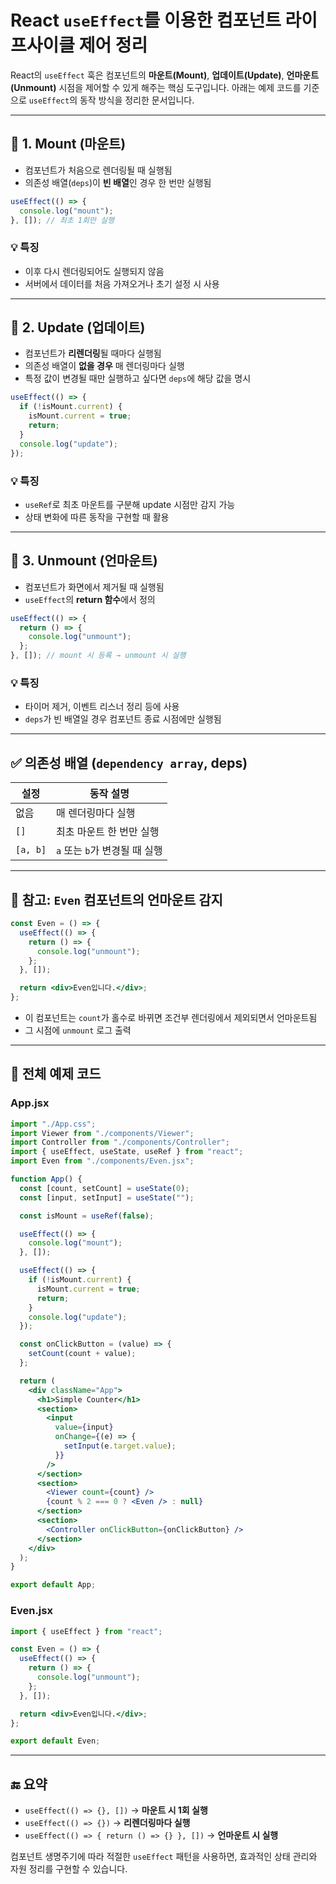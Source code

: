 # React `useEffect`를 이용한 컴포넌트 라이프사이클 제어 정리

React의 `useEffect` 훅은 컴포넌트의 **마운트(Mount)**, **업데이트(Update)**, **언마운트(Unmount)** 시점을 제어할 수 있게 해주는 핵심 도구입니다. 아래는 예제 코드를 기준으로 `useEffect`의 동작 방식을 정리한 문서입니다.

---

## 🔹 1. Mount (마운트)

- 컴포넌트가 처음으로 렌더링될 때 실행됨
- 의존성 배열(`deps`)이 **빈 배열**인 경우 한 번만 실행됨

```jsx
useEffect(() => {
  console.log("mount");
}, []); // 최초 1회만 실행
```

### 💡 특징

- 이후 다시 렌더링되어도 실행되지 않음
- 서버에서 데이터를 처음 가져오거나 초기 설정 시 사용

---

## 🔹 2. Update (업데이트)

- 컴포넌트가 **리렌더링**될 때마다 실행됨
- 의존성 배열이 **없을 경우** 매 렌더링마다 실행
- 특정 값이 변경될 때만 실행하고 싶다면 `deps`에 해당 값을 명시

```jsx
useEffect(() => {
  if (!isMount.current) {
    isMount.current = true;
    return;
  }
  console.log("update");
});
```

### 💡 특징

- `useRef`로 최초 마운트를 구분해 update 시점만 감지 가능
- 상태 변화에 따른 동작을 구현할 때 활용

---

## 🔹 3. Unmount (언마운트)

- 컴포넌트가 화면에서 제거될 때 실행됨
- `useEffect`의 **return 함수**에서 정의

```jsx
useEffect(() => {
  return () => {
    console.log("unmount");
  };
}, []); // mount 시 등록 → unmount 시 실행
```

### 💡 특징

- 타이머 제거, 이벤트 리스너 정리 등에 사용
- `deps`가 빈 배열일 경우 컴포넌트 종료 시점에만 실행됨

---

## ✅ 의존성 배열 (`dependency array`, deps)

| 설정       | 동작 설명                 |
| ---------- | ------------------------ |
| 없음       | 매 렌더링마다 실행       |
| `[]`       | 최초 마운트 한 번만 실행 |
| `[a, b]`   | `a` 또는 `b`가 변경될 때 실행 |

---

## 🧪 참고: `Even` 컴포넌트의 언마운트 감지

```jsx
const Even = () => {
  useEffect(() => {
    return () => {
      console.log("unmount");
    };
  }, []);

  return <div>Even입니다.</div>;
};
```

- 이 컴포넌트는 `count`가 홀수로 바뀌면 조건부 렌더링에서 제외되면서 언마운트됨
- 그 시점에 `unmount` 로그 출력

---

## 🧾 전체 예제 코드

### App.jsx

```jsx
import "./App.css";
import Viewer from "./components/Viewer";
import Controller from "./components/Controller";
import { useEffect, useState, useRef } from "react";
import Even from "./components/Even.jsx";

function App() {
  const [count, setCount] = useState(0);
  const [input, setInput] = useState("");

  const isMount = useRef(false);

  useEffect(() => {
    console.log("mount");
  }, []);

  useEffect(() => {
    if (!isMount.current) {
      isMount.current = true;
      return;
    }
    console.log("update");
  });

  const onClickButton = (value) => {
    setCount(count + value);
  };

  return (
    <div className="App">
      <h1>Simple Counter</h1>
      <section>
        <input
          value={input}
          onChange={(e) => {
            setInput(e.target.value);
          }}
        />
      </section>
      <section>
        <Viewer count={count} />
        {count % 2 === 0 ? <Even /> : null}
      </section>
      <section>
        <Controller onClickButton={onClickButton} />
      </section>
    </div>
  );
}

export default App;
```

### Even.jsx

```jsx
import { useEffect } from "react";

const Even = () => {
  useEffect(() => {
    return () => {
      console.log("unmount");
    };
  }, []);

  return <div>Even입니다.</div>;
};

export default Even;
```

---

## 🔚 요약

- `useEffect(() => {}, [])` → **마운트 시 1회 실행**
- `useEffect(() => {})` → **리렌더링마다 실행**
- `useEffect(() => { return () => {} }, [])` → **언마운트 시 실행**

컴포넌트 생명주기에 따라 적절한 `useEffect` 패턴을 사용하면, 효과적인 상태 관리와 자원 정리를 구현할 수 있습니다.